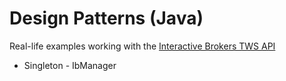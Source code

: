 # Design Patterns (Java)
Real-life examples working with the [Interactive Brokers TWS API](https://interactivebrokers.github.io/tws-api/index.html)

* Singleton - IbManager